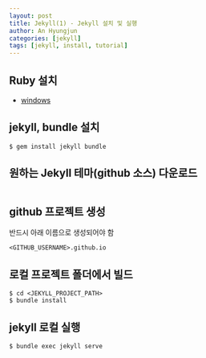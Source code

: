```yaml
---
layout: post
title: Jekyll(1) - Jekyll 설치 및 실행
author: An Hyungjun
categories: [jekyll]
tags: [jekyll, install, tutorial]
---
```


## Ruby 설치
- [windows](https://rubyinstaller.org/downloads/)

## jekyll, bundle 설치
```
$ gem install jekyll bundle
```

## 원하는 Jekyll 테마(github 소스) 다운로드

```
```

## github 프로젝트 생성
반드시 아래 이름으로 생성되어야 함
```
<GITHUB_USERNAME>.github.io
```

## 로컬 프로젝트 폴더에서 빌드
```
$ cd <JEKYLL_PROJECT_PATH>
$ bundle install
```

## jekyll 로컬 실행
```
$ bundle exec jekyll serve
```